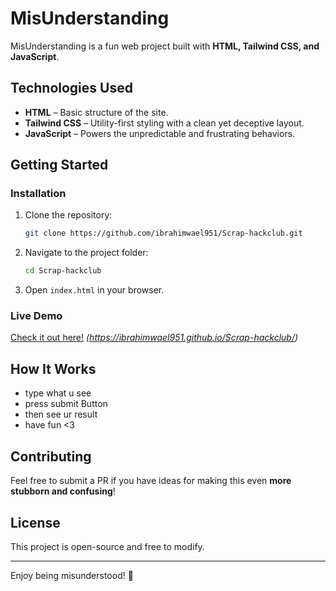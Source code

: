 # MisUnderstanding

MisUnderstanding is a fun web project built with **HTML, Tailwind CSS, and JavaScript**.

## Technologies Used

- **HTML** – Basic structure of the site.
- **Tailwind CSS** – Utility-first styling with a clean yet deceptive layout.
- **JavaScript** – Powers the unpredictable and frustrating behaviors.

## Getting Started

### Installation
1. Clone the repository:
   ```bash
   git clone https://github.com/ibrahimwael951/Scrap-hackclub.git
   ```
2. Navigate to the project folder:
   ```bash
   cd Scrap-hackclub
   ```
3. Open `index.html` in your browser.

### Live Demo
[Check it out here!](#) *(https://ibrahimwael951.github.io/Scrap-hackclub/)*

## How It Works
- type what u see 
- press submit Button 
- then see ur result 
- have fun <3

## Contributing
Feel free to submit a PR if you have ideas for making this even **more stubborn and confusing**!

## License
This project is open-source and free to modify.

---

Enjoy being misunderstood! 🚀
